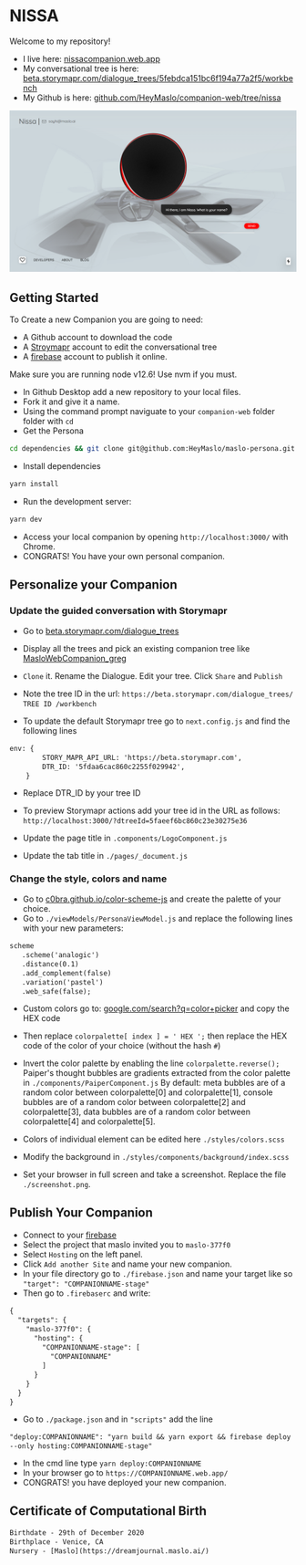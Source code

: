 # NISSA

Welcome to my repository!
- I live here: [nissacompanion.web.app](https://nissacompanion.web.app/)
- My conversational tree is here: [beta.storymapr.com/dialogue_trees/5febdca151bc6f194a77a2f5/workbench](https://beta.storymapr.com/dialogue_trees/5febdca151bc6f194a77a2f5/workbench)
- My Github is here: [github.com/HeyMaslo/companion-web/tree/nissa](https://github.com/HeyMaslo/companion-web/tree/nissa)

![alt text](screenshot.png)



## Getting Started

To Create a new Companion you are going to need:
- A Github account to download the code
- A [Stroymapr](https://beta.storymapr.com/) account to edit the conversational tree
- A [firebase](https://console.firebase.google.com) account to publish it online.

Make sure you are running node v12.6!  Use nvm if you must.

- In Github Desktop add a new repository to your local files.
- Fork it and give it a name.
- Using the command prompt naviguate to your `companion-web` folder folder with `cd`
- Get the Persona
```bash
cd dependencies && git clone git@github.com:HeyMaslo/maslo-persona.git persona && cd persona && git fetch --all && git checkout colors-config && cd ../../
```
- Install dependencies
```bash
yarn install
```
- Run the development server:
```bash
yarn dev
```
- Access your local companion by opening `http://localhost:3000/` with Chrome.
- CONGRATS! You have your own personal companion.

## Personalize your Companion 

### Update the guided conversation with Storymapr
- Go to [beta.storymapr.com/dialogue_trees](https://beta.storymapr.com/dialogue_trees)
- Display all the trees and pick an existing companion tree like [MasloWebCompanion_greg](https://beta.storymapr.com/dialogue_trees/5fd2da87c860c2582a1e483c/workbench)
- `Clone` it. Rename the Dialogue. Edit your tree. Click  `Share` and `Publish`
- Note the tree ID in the url: `https://beta.storymapr.com/dialogue_trees/ TREE ID /workbench`

- To update the default Storymapr tree go to `next.config.js` and find the following lines
```
env: {
        STORY_MAPR_API_URL: 'https://beta.storymapr.com',
        DTR_ID: '5fdaa6cac860c2255f029942',
    }
```
- Replace DTR_ID by your tree ID
- To preview Storymapr actions add your tree id in the URL as follows: ```http://localhost:3000/?dtreeId=5faeef6bc860c23e30275e36```

- Update the page title in `.components/LogoComponent.js`
- Update the tab title in `./pages/_document.js`

### Change the style, colors and name
- Go to [c0bra.github.io/color-scheme-js](http://c0bra.github.io/color-scheme-js/) and create the palette of your choice.
- Go to `./viewModels/PersonaViewModel.js` and replace the following lines with your new parameters:
```
scheme
   .scheme('analogic')
   .distance(0.1)
   .add_complement(false)
   .variation('pastel')
   .web_safe(false);
```
- Custom colors go to: [google.com/search?q=color+picker](https://www.google.com/search?q=color+picker) and copy the HEX code
- Then replace `colorpalette[ index ] = ' HEX ';` then replace the HEX code of the color of your choice (without the hash `#`)
- Invert the color palette by enabling the line `colorpalette.reverse();`
Paiper's thought bubbles are gradients extracted from the color palette in `./components/PaiperComponent.js`
By default:
meta bubbles are of a random color between colorpalette[0] and colorpalette[1],
console bubbles are of a random color between colorpalette[2] and colorpalette[3],
data bubbles are of a random color between colorpalette[4] and colorpalette[5].

- Colors of individual element can be edited here `./styles/colors.scss`
- Modify the background in `./styles/components/background/index.scss`

- Set your browser in full screen and take a screenshot. Replace the file `./screenshot.png`.

## Publish Your Companion

- Connect to your [firebase](https://console.firebase.google.com)
- Select the project that maslo invited you to `maslo-377f0`
- Select `Hosting` on the left panel.
- Click `Add another Site` and name your new companion.
- In your file directory go to `./firebase.json` and name your target like so `"target": "COMPANIONNAME-stage"`
- Then go to `.firebaserc` and write:
```
{
  "targets": {
    "maslo-377f0": {
      "hosting": {
        "COMPANIONNAME-stage": [
          "COMPANIONNAME"
        ]
      }
    }
  }
}
```
- Go to `./package.json` and in `"scripts"` add the line 
```
"deploy:COMPANIONNAME": "yarn build && yarn export && firebase deploy --only hosting:COMPANIONNAME-stage"
```
- In the cmd line type `yarn deploy:COMPANIONNAME`
- In your browser go to `https://COMPANIONNAME.web.app/`
- CONGRATS! you have deployed your new companion.

## Certificate of Computational Birth

```shell
Birthdate - 29th of December 2020
Birthplace - Venice, CA
Nursery - [Maslo](https://dreamjournal.maslo.ai/)
```
